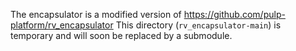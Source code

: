 The encapsulator is a modified version of https://github.com/pulp-platform/rv_encapsulator
This directory (`rv_encapsulator-main`) is temporary and will soon be replaced by a submodule.